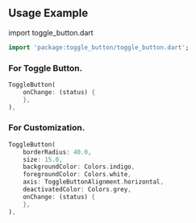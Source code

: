 ## Usage Example

import toggle_button.dart

```dart
import 'package:toggle_button/toggle_button.dart';
```

### For Toggle Button.

```dart
ToggleButton(
    onChange: (status) {
    },
),
```

### For Customization.

```dart
ToggleButton(
    borderRadius: 40.0,
    size: 15.0,
    backgroundColor: Colors.indigo,
    foregroundColor: Colors.white,
    axis: ToggleButtonAlignment.horizontal,
    deactivatedColor: Colors.grey,
    onChange: (status) {
    },
),
```